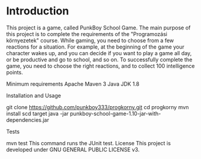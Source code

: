 <h1>Introduction</h1>

This project is a game, called PunkBoy School Game.  The main purpose of this project is to complete the requirements of the "Programozási környezetek" course.
While gaming, you need to choose from a few reactions for a situation. 
For example, at the beginning of the game your character wakes up, and you can decide if you want to play a game all day, or be productive and go to school, and so on.
To successfully complete the game, you need to choose the right reactions, and to collect 100 intelligence points.

Minimum requirements
Apache Maven 3 
Java JDK 1.8 

Installation and Usage

git clone https://github.com/punkboy333/progkorny.git
cd progkorny
mvn install 
scd target
java -jar punkboy-school-game-1.10-jar-with-dependencies.jar

Tests

mvn test
This command runs the JUnit test.
License
This project is developed under GNU GENERAL PUBLIC LICENSE v3.


  

